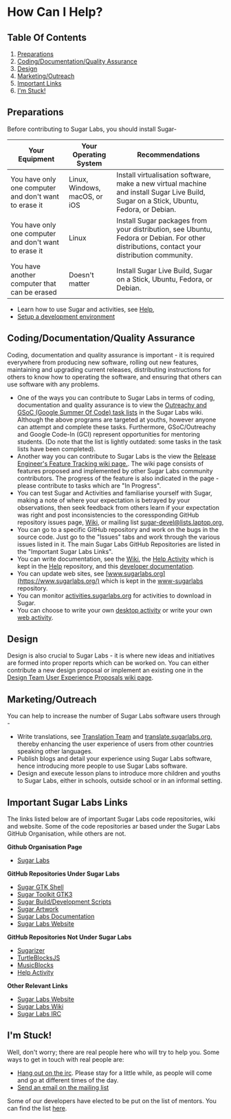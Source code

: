 # How Can I Help?
## Table Of Contents
1.  [Preparations](#PREPARATIONS)
2.  [Coding/Documentation/Quality Assurance](#OUTREACHY-GSOC)
3.  [Design](#DESIGN-TEAM)
4.  [Marketing/Outreach](#MARKETING-OUTREACH)
5.  [Important Links](#IMPORTANT-LINKS)
5.  [I'm Stuck!](#IM-STUCK)

## <a name="PREPARATIONS"></a> Preparations
Before contributing to Sugar Labs, you should install Sugar-

|Your Equipment |Your Operating System |Recommendations |
|-------------- |--------------------- |--------------- |
|You have only one computer and don't want to erase it |Linux, Windows, macOS, or iOS |Install virtualisation software, make a new virtual machine and install Sugar Live Build, Sugar on a Stick, Ubuntu, Fedora, or Debian. |
|You have only one computer and don't want to erase it  |Linux |Install Sugar packages from your distribution, see Ubuntu, Fedora or Debian. For other distributions, contact your distribution community. |
|You have another computer that can be erased |Doesn't matter |Install Sugar Live Build, Sugar on a Stick, Ubuntu, Fedora, or Debian. |

  * Learn how to use Sugar and activities, see [Help](https://help.sugarlabs.org/),
  * [Setup a development environment](dev-environment.md.html)
  

## <a name="OUTREACHY-GSOC"></a> Coding/Documentation/Quality Assurance
Coding, documentation and quality assurance is important - it is required everywhere from producing new software, rolling out new features, maintaining and upgrading current releases, distributing instructions for others to know how to operating the software, and ensuring that others can use software with any problems.
  * One of the ways you can contribute to Sugar Labs in terms of coding, documentation and quality assurance is to view the [Outreachy and GSoC (Google Summer Of Code) task lists](https://wiki.sugarlabs.org/go/Summer_of_Code/2017) in the Sugar Labs wiki. Although the above programs are targeted at youths, however anyone can attempt and complete these tasks. Furthermore, GSoC/Outreachy and Google Code-In (GCI) represent opportunities for mentoring students. (Do note that the list is lightly outdated: some tasks in the task lists have been completed).
  * Another way you can contribute to Sugar Labs is the view the [Release Engineer's Feature Tracking wiki page.](https://wiki.sugarlabs.org/go/Features). The wiki page consists of features proposed and implemented by other Sugar Labs community contributors. The progress of the feature is also indicated in the page - please contribute to tasks which are "In Progress".
  * You can test Sugar and Activities and familiarise yourself with Sugar, making a note of where your expectation is betrayed by your observations, then seek feedback from others learn if your expectation was right and post inconsistencies to the coressponding GitHub repository issues page, [Wiki](https://wiki.sugarlabs.org), or mailing list [sugar-devel@lists.laptop.org][2],
  * You can go to a specific GitHub repository and work on the bugs in the source code. Just go to the "Issues" tabs and work through the various issues listed in it. The main Sugar Labs GitHub Repositories are listed in the "Important Sugar Labs Links".
  * You can write documentation, see the [Wiki](https://wiki.sugarlabs.org), the [Help Activity](http://wiki.sugarlabs.org/go/Activities/Help/Contribute) which is kept in the [Help](https://github.com/godiard/help-activity) repository, and this [developer documentation](docs.md.html).
  * You can update web sites, see [www.sugarlabs.org](https://www.sugarlabs.org/) which is kept in the [www-sugarlabs](https://github.com/sugarlabs/www-sugarlabs) repository.
  * You can monitor [activities.sugarlabs.org](https://activities.sugarlabs.org/) for activities to download in Sugar.
  * You can choose to write your own [desktop activity][1] or write your own [web activity][5].

## <a name="DESIGN-TEAM"></a> Design
Design is also crucial to Sugar Labs - it is where new ideas and initiatives are formed into proper reports which can be worked on. You can either contribute a new design proposal or implement an existing one in the [Design Team User Experience Proposals wiki page](https://wiki.sugarlabs.org/go/Design_Team/Proposals).

## <a name="MARKETING-OUTREACH"></a> Marketing/Outreach
You can help to increase the number of Sugar Labs software users through - 
  * Write translations, see [Translation Team](https://wiki.sugarlabs.org/go/Translation_Team) and [translate.sugarlabs.org](https://translate.sugarlabs.org/), thereby enhancing the user experience of users from other countries speaking other languages.
  * Publish blogs and detail your experience using Sugar Labs software, hence introducing more people to use Sugar Labs software.
  * Design and execute lesson plans to introduce more children and youths to Sugar Labs, either in schools, outside school or in an informal setting.

## <a name="IMPORTANT-LINKS"></a> Important Sugar Labs Links
The links listed below are of important Sugar Labs code repositories, wiki and website. Some of the code repositories ar based under the Sugar Labs GitHub Organisation, while others are not.

__Github Organisation Page__
  * [Sugar Labs](https://github.com/sugarlabs)
  
__GitHub Repositories Under Sugar Labs__
  * [Sugar GTK Shell](https://github.com/sugarlabs/sugar)
  * [Sugar Toolkit GTK3](https://github.com/sugarlabs/sugar-toolkit-gtk3)
  * [Sugar Build/Development Scripts](https://github.com/sugarlabs/sugar-build)
  * [Sugar Artwork](https://github.com/sugarlabs/sugar-artwork)
  * [Sugar Labs Documentation](https://github.com/sugarlabs/sugar-docs)
  * [Sugar Labs Website](https://github.com/sugarlabs/www-sugarlabs)
  
__GitHub Repositories Not Under Sugar Labs__
  * [Sugarizer](https://github.com/llaske/sugarizer)
  * [TurtleBlocksJS](https://github.com/walterbender/turtleblocksjs)
  * [MusicBlocks](https://github.com/walterbender/musicblocks)
  * [Help Activity](https://github.com/godiard/help-activity)
  
__Other Relevant Links__
  * [Sugar Labs Website](https://www.sugarlabs.org/)
  * [Sugar Labs Wiki](https://wiki.sugarlabs.org/go/Welcome_to_the_Sugar_Labs_wiki)
  * [Sugar Labs IRC](https://chat.sugarlabs.org:9091/)
  
## <a name="IM-STUCK"></a>I'm Stuck! 
Well, don't worry; there are real people here who will try to help you. Some
ways to get in touch with real people are:

* [Hang out on the irc](irc://irc.freenode.net#sugar). Please stay for a
little while, as people will come and go at different times of the day.
* [Send an email on the mailing list][3]

Some of our developers have elected to be put on the list of mentors.
You can find the list [here][4].

[1]: desktop-activity.md.html
[2]: https://bugs.sugarlabs.org
[3]: https://lists.sugarlabs.org/listinfo/sugar-devel
[4]: https://wiki.sugarlabs.org/go/Mentors
[5]: web-activity.md.html
